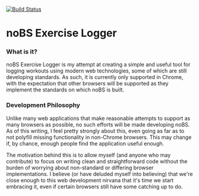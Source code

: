 [![Build Status](https://travis-ci.org/bgourlie/noBS.svg?branch=master)](https://travis-ci.org/bgourlie/noBS)

# noBS Exercise Logger

### What is it?

noBS Exercise Logger is my attempt at creating a simple and useful tool for logging workouts using modern web technologies, some of which are still developing standards.  As such, it is currently only supported in Chrome, with the expectation that other browsers will be supported as they implement the standards on which noBS is built.

### Development Philosophy

Unlike many web applications that make reasonable attempts to support as many browsers as possible, no such efforts will be made developing noBS.  As of this writing, I feel pretty strongly about this, even going as far as to not polyfill missing functionality in non-Chrome browsers.  This may change if, by chance, enough people find the application useful enough.

The motivation behind this is to allow myself (and anyone who may contribute) to focus on writing clean and straightforward code without the burden of worrying about non-standard or differing browser implementations.  I believe (or have deluded myself into believing) that we're close enough to this web development nirvana that it's time we start embracing it, even if certain browsers still have some catching up to do.
